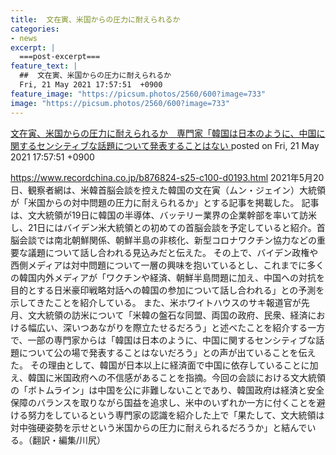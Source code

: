 ```yaml
---
title:  文在寅、米国からの圧力に耐えられるか　
categories:
- news
excerpt: |
  ===post-excerpt===
feature_text: |
  ##  文在寅、米国からの圧力に耐えられるか　
  Fri, 21 May 2021 17:57:51  +0900
feature_image: "https://picsum.photos/2560/600?image=733"
image: "https://picsum.photos/2560/600?image=733"
---
```


[ 文在寅、米国からの圧力に耐えられるか　専門家「韓国は日本のように、中国に関するセンシティブな話題について発表することはない  ](https://fate.5ch.net/test/read.cgi/seijinewsplus/1621587471/)
posted on Fri, 21 May 2021 17:57:51  +0900

<!--more-->

https://www.recordchina.co.jp/b876824-s25-c100-d0193.html 2021年5月20日、観察者網は、米韓首脳会談を控えた韓国の文在寅（ムン・ジェイン）大統領が「米国からの対中問題の圧力に耐えられるか」とする記事を掲載した。 記事は、文大統領が19日に韓国の半導体、バッテリー業界の企業幹部を率いて訪米し、21日にはバイデン米大統領との初めての首脳会談を予定していると紹介。首脳会談では南北朝鮮関係、朝鮮半島の非核化、新型コロナワクチン協力などの重要な議題について話し合われる見込みだと伝えた。 その上で、バイデン政権や西側メディアは対中問題について一層の興味を抱いているとし、これまでに多くの韓国内外メディアが「ワクチンや経済、朝鮮半島問題に加え、中国への対抗を目的とする日米豪印戦略対話への韓国の参加について話し合われる」との予測を示してきたことを紹介している。 また、米ホワイトハウスのサキ報道官が先月、文大統領の訪米について「米韓の盤石な同盟、両国の政府、民衆、経済における幅広い、深いつあながりを際立たせるだろう」と述べたことを紹介する一方で、一部の専門家からは「韓国は日本のように、中国に関するセンシティブな話題について公の場で発表することはないだろう」との声が出ていることを伝えた。 その理由として、韓国が日本以上に経済面で中国に依存していることに加え、韓国に米国政府への不信感があることを指摘。今回の会談における文大統領の「ボトムライン」は中国を公に非難しないことであり、韓国政府は経済と安全保障のバランスを取りながら国益を追求し、米中のいずれか一方に付くことを避ける努力をしているという専門家の認識を紹介した上で「果たして、文大統領は対中強硬姿勢を示せという米国からの圧力に耐えられるだろうか」と結んでいる。（翻訳・編集/川尻）
